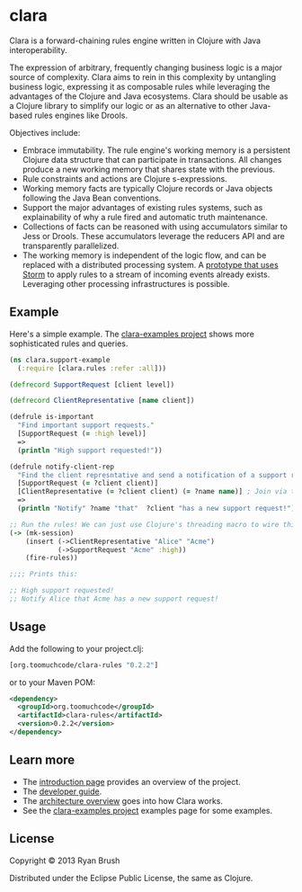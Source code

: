 # clara

Clara is a forward-chaining rules engine written in Clojure with Java interoperability. 

The expression of arbitrary, frequently changing business logic is a major source of complexity. Clara aims to rein in this complexity by untangling business logic, expressing it as composable rules while leveraging the advantages of the Clojure and Java ecosystems. Clara should be usable as a Clojure library to simplify our logic or as an alternative to other Java-based rules engines like Drools.

Objectives include:

* Embrace immutability. The rule engine's working memory is a persistent Clojure data structure that can participate in transactions. All changes produce a new working memory that shares state with the previous.
* Rule constraints and actions are Clojure s-expressions.
* Working memory facts are typically Clojure records or Java objects following the Java Bean conventions. 
* Support the major advantages of existing rules systems, such as explainability of why a rule fired and automatic truth maintenance.
* Collections of facts can be reasoned with using accumulators similar to Jess or Drools. These accumulators leverage the reducers API and are transparently parallelized.
* The working memory is independent of the logic flow, and can be replaced with a distributed processing system. A [prototype that uses Storm](https://github.com/rbrush/clara-storm) to apply rules to a stream of incoming events already exists. Leveraging other processing infrastructures is possible.

## Example

Here's a simple example. The [clara-examples project](https://github.com/rbrush/clara-examples) shows more sophisticated rules and queries.

```clj
(ns clara.support-example
  (:require [clara.rules :refer :all]))

(defrecord SupportRequest [client level])

(defrecord ClientRepresentative [name client])

(defrule is-important
  "Find important support requests."
  [SupportRequest (= :high level)]
  =>
  (println "High support requested!"))

(defrule notify-client-rep
  "Find the client represntative and send a notification of a support request."
  [SupportRequest (= ?client client)]
  [ClientRepresentative (= ?client client) (= ?name name)] ; Join via the ?client binding.
  =>
  (println "Notify" ?name "that"  ?client "has a new support request!"))

;; Run the rules! We can just use Clojure's threading macro to wire things up.
(-> (mk-session)
    (insert (->ClientRepresentative "Alice" "Acme")
            (->SupportRequest "Acme" :high))
    (fire-rules))

;;;; Prints this:

;; High support requested!
;; Notify Alice that Acme has a new support request!
```

## Usage
Add the following to your project.clj:

```clj
[org.toomuchcode/clara-rules "0.2.2"]
```

or to your Maven POM:

```xml
<dependency>
  <groupId>org.toomuchcode</groupId>
  <artifactId>clara-rules</artifactId>
  <version>0.2.2</version>
</dependency>
```

## Learn more

* The [introduction page](https://github.com/rbrush/clara-rules/wiki/Introduction) provides an overview of the project.
* The [developer guide](https://github.com/rbrush/clara-rules/wiki/Guide).
* The [architecture overview](https://github.com/rbrush/clara-rules/wiki/Architecture) goes into how Clara works.
* See the [clara-examples project](https://github.com/rbrush/clara-examples) examples page for some examples.

## License

Copyright © 2013 Ryan Brush

Distributed under the Eclipse Public License, the same as Clojure.


